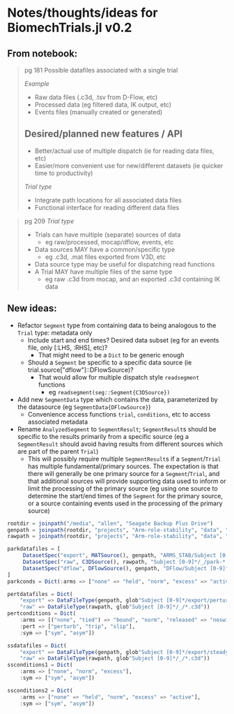# Notes/thoughts/ideas for BiomechTrials.jl v0.2

## From notebook:

> pg 181
> Possible datafiles associated with a single trial
> 
> *Example*
> - Raw data files (.c3d, .tsv from D-Flow, etc)
> - Processed data (eg filtered data, IK output, etc)
> - Events files (manually created or generated)
> ## Desired/planned new features / API
> 
> - Better/actual use of multiple dispatch (ie for reading data files, etc)
> - Easier/more convenient use for new/different datasets (ie quicker time to productivity)
> 
> *Trial type*
> - Integrate path locations for all associated data files
> - Functional interface for reading different data files

> pg 209
> *Trial type*
> - Trials can have multiple (separate) sources of data
>   - eg raw/processed, mocap/dflow, events, etc
> - Data sources MAY have a common/specific type
>   - eg .c3d, .mat files exported from V3D, etc
> - Data source type may be useful for dispatching read functions
> - A Trial MAY have multiple files of the same type
>   - eg raw .c3d from mocap, and an exported .c3d containing IK data

## New ideas:

- Refactor `Segment` type from containing data to being analogous to the `Trial` type:
  metadata only
    - Include start and end times? Desired data subset (eg for an events file, only [:LHS,
      :RHS], etc)?
        - That might need to be a `Dict` to be generic enough
    - Should a `Segment` be specific to a specific data source (ie
      trial.source["dflow"]::DFlowSource)?
        - That would allow for multiple dispatch style `readsegment` functions
            - eg `readsegment(seg::Segment{C3DSource})`
- Add new `SegmentData` type which contains the data, parameterized by the datasource (eg
  `SegmentData{DFlowSource}`)
    - Convenience access functions `trial`, `conditions`, etc to access associated metadata
- Rename `AnalyzedSegment` to `SegmentResult`; `SegmentResult`s should be specific to the
  results primarily from a specific source (eg a `SegmentResult` should avoid having results
  from different sources which are part of the parent `Trial`)
    - This will possibly require multiple `SegmentResult`s if a `Segment`/`Trial` has
      multiple fundamental/primary sources. The expectation is that there will generally be
      one primary source for a `Segment`/`Trial`, and that additional sources will provide
      supporting data used to inform or limit the processing of the primary source (eg using
      one source to determine the start/end times of the `Segment` for the primary source,
      or a source containing events used in the processing of the primary source)

```julia
rootdir = joinpath("/media", "allen", "Seagate Backup Plus Drive")
genpath = joinpath(rootdir, "projects", "Arm-role-stability", "data", "generated")
rawpath = joinpath(rootdir, "projects", "Arm-role-stability", "data", "raw", "ARMS_STAB")

parkdatafiles = [
     DatasetSpec("export", MATSource(), genpath, "ARMS_STAB/Subject [0-9]*/export/park/park-*.mat"),
     DatasetSpec("raw", C3DSource(), rawpath, "Subject [0-9]*/_/park-*.c3d"),
     DatasetSpec("dflow", DFlowSource(), genpath, "DFlow/Subject [0-9]*/park-*.csv")
]
parkconds = Dict(:arms => ["none" => "held", "norm", "excess" => "active"])

pertdatafiles = Dict(
    "export" => DataFileType(genpath, glob"Subject [0-9]*/export/perturb/*.mat"),
    "raw" => DataFileType(rawpath, glob"Subject [0-9]*/_/*.c3d"))
pertconditions = Dict(
    :arms => [("none", "tied") => "bound", "norm", "released" => "noswing"],
    :pert => ["perturb", "trip", "slip"],
    :sym => ["sym", "asym"])

ssdatafiles = Dict(
    "export" => DataFileType(genpath, glob"Subject [0-9]*/export/steady-state/*.mat"),
    "raw" => DataFileType(rawpath, glob"Subject [0-9]*/_/*.c3d"))
ssconditions1 = Dict(
    :arms => ["none", "norm", "excess"],
    :sym => ["sym", "asym"])

ssconditions2 = Dict(
    :arms => ["none" => "held", "norm", "excess" => "active"],
    :sym => ["sym", "asym"])
```
